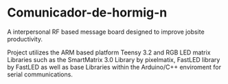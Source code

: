 # Comunicador-de-hormig-n
A interpersonal RF based message board designed to improve jobsite productivity.

Project utilizes the ARM based platform Teensy 3.2 and RGB LED matrix Libraries such as the SmartMatrix 3.0 Library by pixelmatix, FastLED library by FastLED as well as base Libraries within the Arduino/C++ enviroment for serial communications.
